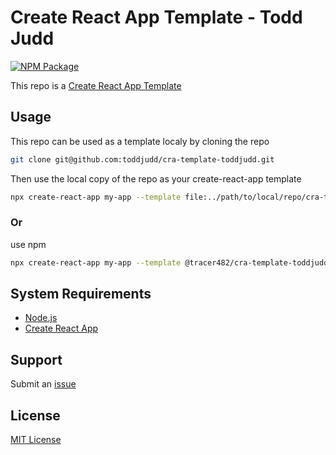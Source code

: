 # Create React App Template - Todd Judd

[![NPM Package](https://github.com/toddjudd/cra-template-toddjudd/actions/workflows/npm-publish.yml/badge.svg?branch=main)](https://github.com/toddjudd/cra-template-toddjudd/actions/workflows/npm-publish.yml)

This repo is a
[Create React App Template](https://create-react-app.dev/docs/custom-templates/)

## Usage

This repo can be used as a template localy by cloning the repo

```sh
git clone git@github.com:toddjudd/cra-template-toddjudd.git
```

Then use the local copy of the repo as your create-react-app template

```sh
npx create-react-app my-app --template file:../path/to/local/repo/cra-template-toddjudd
```

### Or

use npm

```sh
npx create-react-app my-app --template @tracer482/cra-template-toddjudd
```

## System Requirements

- [Node.js](https://nodejs.org)
- [Create React App](https://create-react-app.dev)

## Support

Submit an [issue](https://github.com/toddjudd/cra-template-toddjudd/issues/new)

## License

[MIT License](https://github.com/toddjudd/cra-template-toddjudd/LICENSE)
